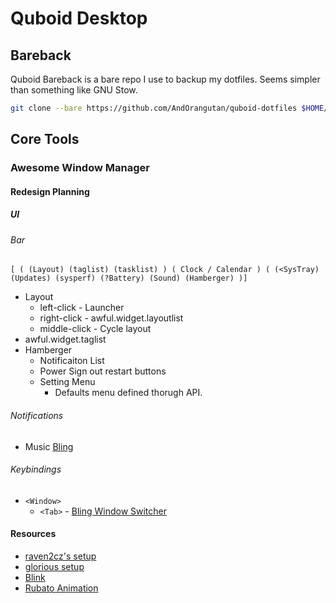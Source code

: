 # Quboid Desktop

## Bareback

Quboid Bareback is a bare repo I use to backup my dotfiles. Seems simpler than something like GNU Stow.

```bash
git clone --bare https://github.com/AndOrangutan/quboid-dotfiles $HOME/.quboid-bareback
```

## Core Tools

### Awesome Window Manager

#### Redesign Planning

##### UI

###### Bar

```
[ ( (Layout) (taglist) (tasklist) ) ( Clock / Calendar ) ( (<SysTray) (Updates) (sysperf) (?Battery) (Sound) (Hamberger) )]

```

- Layout
    - left-click - Launcher
    - right-click - awful.widget.layoutlist
    - middle-click - Cycle layout
- awful.widget.taglist
- Hamberger
    - Notificaiton List
    - Power Sign out restart buttons
    - Setting Menu
        - Defaults menu defined thorugh API.

###### Notifications

- Music [Bling](https://blingcorp.github.io/bling/#/signals/pctl?id=usage)

###### Keybindings


- `<Window>`
    - `<Tab>` - [Bling Window Switcher](https://blingcorp.github.io/bling/#/widgets/window_switcher)
#### Resources

- [raven2cz's setup](https://www.reddit.com/r/unixporn/comments/s74wdg/awesomewm_multicolor_theme_15_best_color_schemes/)
- [glorious setup](https://github.com/manilarome/the-glorious-dotfiles)
- [Blink](https://blingcorp.github.io/bling/)
- [Rubato Animation](https://github.com/andOrlando/rubato)

